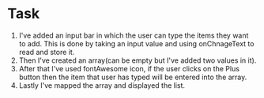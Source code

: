 # Task

1) I've added an input bar in which the user can type the items they want to add. This is done by taking an input value and using onChnageText to read and store it.
2) Then I've created an array(can be empty but I've added two values in it).
3) After that I've used fontAwesome icon, if the user clicks on the Plus button then the item that user has typed will be entered into the array.
4) Lastly I've mapped the array and displayed the list.
